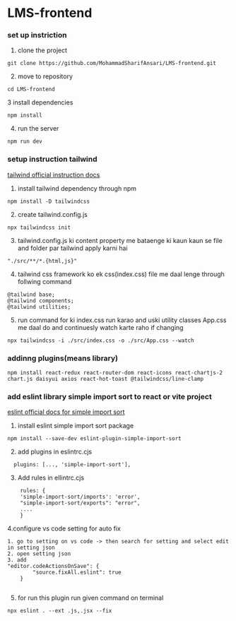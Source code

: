<!-- git push -u origin cmaster  -->
<!-- npx tailwindcss -i ./src/input.css -o ./dist/style.css --watch -->
<!-- git remote add origin https://github.com/MohammadSharifAnsari/LMS-frontend.git -->
# LMS-frontend

### set up instriction
<!-- import project from github to our repository -->
1. clone the project

```
git clone https://github.com/MohammadSharifAnsari/LMS-frontend.git

```
<!-- yahan par LMS-frontend gitghub par repository ke naam hai na ki vs code me -->
2. move to repository

```
cd LMS-frontend

```
3 install dependencies

```
npm install

```
4. run the server

```
npm run dev

```
<!-- git remote add origin https://github.com/MohammadSharifAnsari/LMS-frontend.git -->
<!-- git push -u origin cmaster -->

### setup instruction tailwind

[ tailwind official instruction docs](https://tailwindcss.com/docs/installation)

1. install tailwind dependency through npm
```
npm install -D tailwindcss

```
2. create tailwind.config.js

```
npx tailwindcss init
```

3. tailwind.config.js ki content property me bataenge ki kaun kaun se file and folder par tailwind apply karni hai

```
"./src/**/*.{html,js}"
```
4. tailwind css framework ko ek css(index.css) file me daal lenge through follwing command

```
@tailwind base;
@tailwind components;
@tailwind utilities;
```

5. run command for ki index.css run karao and uski utility classes App.css me daal do and continuesly watch karte raho if changing


```
npx tailwindcss -i ./src/index.css -o ./src/App.css --watch
```


### addinng plugins(means library)
```
npm install react-redux react-router-dom react-icons react-chartjs-2 chart.js daisyui axios react-hot-toast @tailwindcss/line-clamp

```
### add eslint library simple import sort to react or vite project
[eslint official docs for simple import sort](https://www.npmjs.com/package/eslint-plugin-simple-import-sort?activeTab=readme)

1. install eslint simple import sort package 
```
npm install --save-dev eslint-plugin-simple-import-sort
```
2. add plugins in eslintrc.cjs
```
  plugins: [..., 'simple-import-sort'],
```
3. Add rules in ellintrc.cjs

```
    rules: {
    'simple-import-sort/imports': 'error',
    "simple-import-sort/exports": "error",
    ....
    }
```
4.configure vs code setting for auto fix

```
1. go to setting on vs code -> then search for setting and select edit in setting json
2. open setting json
3. add
"editor.codeActionsOnSave": {
        "source.fixAll.eslint": true
    }


```
5. for run this plugin run given command on terminal
```
npx eslint . --ext .js,.jsx --fix
```